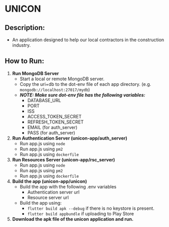 # UNICON
## Description:
- An application designed to help our local contractors in the construction industry.
## How to Run:
1. **Run MongoDB Server**
    - Start a local or remote MongoDB server.
    - Copy the uri+db to the dot-env file of each app directory. (e.g. `mongodb://localhost:27017/mydb`)
    - ***NOTE: Make sure dot-env file has the following variables:***
        - DATABASE_URL
        - PORT
        - ISS
        - ACCESS_TOKEN_SECRET
        - REFRESH_TOKEN_SECRET
        - EMAIL (for auth_server)
        - PASS (for auth_server)
2. **Run Authentication Server (unicon-app/auth_server)**
    - Run app.js using `node`
    - Run app.js using `pm2`
    - Run app.js using `dockerfile`
3. **Run Resources Server (unicon-app/rsc_server)**
    - Run app.js using `node`
    - Run app.js using `pm2`
    - Run app.js using `dockerfile`
4. **Build the app (unicon-app/unicon)**
    - Build the app with the following .env variables
        - Authentication server url
        - Resource server url
    - Build the app using:
        - ```flutter build apk --debug``` if there is no keystore is present.
        - ```flutter build appbundle``` if uploading to Play Store
5. **Download the apk file of the unicon application and run.**